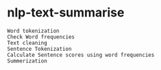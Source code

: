 # nlp-text-summarise
    Word tokenization
    Check Word frequencies
    Text cleaning
    Sentence Tokenization
    Calculate Sentence scores using word frequencies
    Summerization
